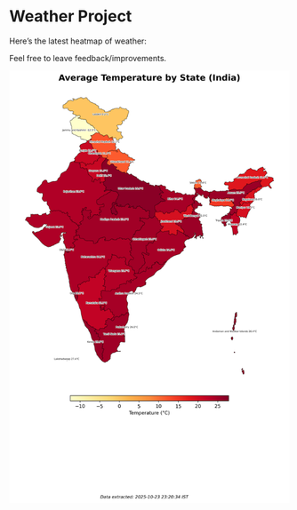 # Weather Project

Here’s the latest heatmap of weather:

Feel free to leave feedback/improvements.

![India Heatmap](docs/assets/india_heatmap.png?v=FA6AED)
